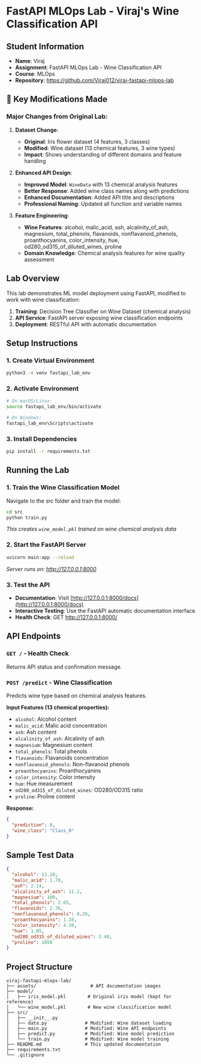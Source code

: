 # FastAPI MLOps Lab - Viraj's Wine Classification API

## Student Information
- **Name**: Viraj
- **Assignment**: FastAPI MLOps Lab - Wine Classification API
- **Course**: MLOps
- **Repository**: https://github.com/Viraj012/viraj-fastapi-mlops-lab

## 🚀 Key Modifications Made

### **Major Changes from Original Lab:**
1. **Dataset Change**: 
   - **Original**: Iris flower dataset (4 features, 3 classes)
   - **Modified**: Wine dataset (13 chemical features, 3 wine types)
   - **Impact**: Shows understanding of different domains and feature handling

2. **Enhanced API Design**:
   - **Improved Model**: `WineData` with 13 chemical analysis features
   - **Better Response**: Added wine class names along with predictions
   - **Enhanced Documentation**: Added API title and descriptions
   - **Professional Naming**: Updated all function and variable names

3. **Feature Engineering**:
   - **Wine Features**: alcohol, malic_acid, ash, alcalinity_of_ash, magnesium, total_phenols, flavanoids, nonflavanoid_phenols, proanthocyanins, color_intensity, hue, od280_od315_of_diluted_wines, proline
   - **Domain Knowledge**: Chemical analysis features for wine quality assessment

## Lab Overview
This lab demonstrates ML model deployment using FastAPI, modified to work with wine classification:
1. **Training**: Decision Tree Classifier on Wine Dataset (chemical analysis)
2. **API Service**: FastAPI server exposing wine classification endpoints
3. **Deployment**: RESTful API with automatic documentation

## Setup Instructions

### 1. Create Virtual Environment
```bash
python3 -m venv fastapi_lab_env
```

### 2. Activate Environment
```bash
# On macOS/Linux:
source fastapi_lab_env/bin/activate

# On Windows:
fastapi_lab_env\Scripts\activate
```

### 3. Install Dependencies
```bash
pip install -r requirements.txt
```

## Running the Lab

### 1. Train the Wine Classification Model
Navigate to the src folder and train the model:
```bash
cd src
python train.py
```
*This creates `wine_model.pkl` trained on wine chemical analysis data*

### 2. Start the FastAPI Server
```bash
uvicorn main:app --reload
```
*Server runs on: http://127.0.0.1:8000*

### 3. Test the API
- **Documentation**: Visit [http://127.0.0.1:8000/docs](http://127.0.0.1:8000/docs)
- **Interactive Testing**: Use the FastAPI automatic documentation interface
- **Health Check**: GET http://127.0.0.1:8000/

## API Endpoints

### `GET /` - Health Check
Returns API status and confirmation message.

### `POST /predict` - Wine Classification
Predicts wine type based on chemical analysis features.

**Input Features (13 chemical properties):**
- `alcohol`: Alcohol content
- `malic_acid`: Malic acid concentration
- `ash`: Ash content
- `alcalinity_of_ash`: Alcalinity of ash
- `magnesium`: Magnesium content
- `total_phenols`: Total phenols
- `flavanoids`: Flavanoids concentration
- `nonflavanoid_phenols`: Non-flavanoid phenols
- `proanthocyanins`: Proanthocyanins
- `color_intensity`: Color intensity
- `hue`: Hue measurement
- `od280_od315_of_diluted_wines`: OD280/OD315 ratio
- `proline`: Proline content

**Response:**
```json
{
  "prediction": 0,
  "wine_class": "Class_0"
}
```

## Sample Test Data
```json
{
  "alcohol": 13.20,
  "malic_acid": 1.78,
  "ash": 2.14,
  "alcalinity_of_ash": 11.2,
  "magnesium": 100,
  "total_phenols": 2.65,
  "flavanoids": 2.76,
  "nonflavanoid_phenols": 0.26,
  "proanthocyanins": 1.28,
  "color_intensity": 4.38,
  "hue": 1.05,
  "od280_od315_of_diluted_wines": 3.40,
  "proline": 1050
}
```

## Project Structure
```
viraj-fastapi-mlops-lab/
├── assets/                    # API documentation images
├── model/
│   ├── iris_model.pkl        # Original iris model (kept for reference)
│   └── wine_model.pkl        # New wine classification model
├── src/
│   ├── __init__.py
│   ├── data.py              # Modified: Wine dataset loading
│   ├── main.py              # Modified: Wine API endpoints
│   ├── predict.py           # Modified: Wine model prediction
│   └── train.py             # Modified: Wine model training
├── README.md                # This updated documentation
├── requirements.txt
└── .gitignore
```

